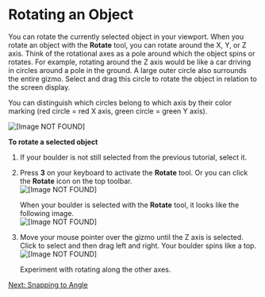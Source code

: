 # Rotating an Object<a name="understanding-manipulating-rotating"></a>

You can rotate the currently selected object in your viewport\. When you rotate an object with the **Rotate** tool, you can rotate around the X, Y, or Z axis\. Think of the rotational axes as a pole around which the object spins or rotates\. For example, rotating around the Z axis would be like a car driving in circles around a pole in the ground\. A large outer circle also surrounds the entire gizmo\. Select and drag this circle to rotate the object in relation to the screen display\. 

You can distinguish which circles belong to which axis by their color marking \(red circle = red X axis, green circle = green Y axis\)\.

![\[Image NOT FOUND\]](http://docs.aws.amazon.com/lumberyard/latest/gettingstartedguide/images/understanding-manipulating-rotate.png)

**To rotate a selected object**

1. If your boulder is not still selected from the previous tutorial, select it\.

1. Press **3** on your keyboard to activate the **Rotate** tool\. Or you can click the **Rotate** icon on the top toolbar\.  
![\[Image NOT FOUND\]](http://docs.aws.amazon.com/lumberyard/latest/gettingstartedguide/images/understanding-manipulating-rotate-tool.png)

   When your boulder is selected with the **Rotate** tool, it looks like the following image\.  
![\[Image NOT FOUND\]](http://docs.aws.amazon.com/lumberyard/latest/gettingstartedguide/images/understanding-manipulating-rotating.png)

1. Move your mouse pointer over the gizmo until the Z axis is selected\. Click to select and then drag left and right\. Your boulder spins like a top\.  
![\[Image NOT FOUND\]](http://docs.aws.amazon.com/lumberyard/latest/gettingstartedguide/images/understanding-manipulating-spin.gif)

   Experiment with rotating along the other axes\.

[Next: Snapping to Angle](understanding-manipulating-rotating-snapangle.md)